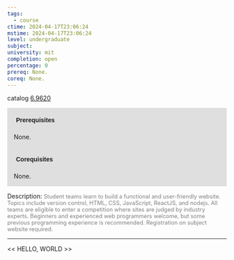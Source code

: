 ```yaml
---
tags:
  - course
ctime: 2024-04-17T23:06:24
mstime: 2024-04-17T23:06:24
level: undergraduate
subject: 
university: mit
completion: open
percentage: 0
prereq: None.
coreq: None.
---
```


catalog [6.9620](http://student.mit.edu/catalog/m6e.html#6.9620)

<span style="display: block; padding: 15px; background-color: rgb(100, 100, 100, 0.2);"><font id="m_prereq3450_0" style="display: block; font-family: Arial, sans-serif; font-weight: bold; padding: 5px">Prerequisites</font><br><span id="prereq3450_0">None.</span></span>
<span style="display: block; padding: 15px; background-color: rgb(100, 100, 100, 0.2);"><font id="m_coreq3450_0" style="display: block; font-family: Arial, sans-serif; font-weight: bold; padding: 5px">Corequisites</font><br><span id="coreq3450_0">None.</span></span>

<font style="">Description:</font>
<font style="color: grey; font-size: 0.8rem;">Student teams learn to build a functional and user-friendly website. Topics include version control, HTML, CSS, JavaScript, ReactJS, and nodejs. All teams are eligible to enter a competition where sites are judged by industry experts. Beginners and experienced web programmers welcome, but some previous programming experience is recommended. Registration on subject website required.</font>



---

<< HELLO, WORLD >>
